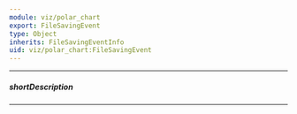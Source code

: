 ```yaml
---
module: viz/polar_chart
export: FileSavingEvent
type: Object
inherits: FileSavingEventInfo
uid: viz/polar_chart:FileSavingEvent
---
```

---
##### shortDescription
<!-- Description goes here -->

---
<!-- Description goes here -->